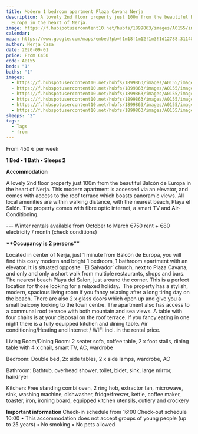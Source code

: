 ```yaml
---
title: Modern 1 bedroom apartment Plaza Cavana Nerja
description: A lovely 2nd floor property just 100m from the beautiful Balcón de
  Europa in the heart of Nerja.
image: https://f.hubspotusercontent10.net/hubfs/1899863/images/A0155/image-01.jpg
calendar:
mapa: https://www.google.com/maps/embed?pb=!1m18!1m12!1m3!1d12788.311486381348!2d-4.873049299099384!3d36.763501465040996!2m3!1f0!2f0!3f0!3m2!1i1024!2i768!4f13.1!3m3!1m2!1s0x0%3A0x407d7b6ea3171f50!2zMzbCsDQ0JzQwLjkiTiAzwrA1MycwNC41Ilc!5e0!3m2!1ses!2ses!4v1638477346884!5m2!1ses!2ses
author: Nerja Casa
date: 2020-09-01
price: From €450
code: A0155
beds: "1"
baths: "1"
images:
  - https://f.hubspotusercontent10.net/hubfs/1899863/images/A0155/image-01.jpg
  - https://f.hubspotusercontent10.net/hubfs/1899863/images/A0155/image-02.jpg
  - https://f.hubspotusercontent10.net/hubfs/1899863/images/A0155/image-03.jpg
  - https://f.hubspotusercontent10.net/hubfs/1899863/images/A0155/image-04.jpg
  - https://f.hubspotusercontent10.net/hubfs/1899863/images/A0155/image-05.jpg
  - https://f.hubspotusercontent10.net/hubfs/1899863/images/A0155/image-06.jpg
sleeps: "2"
tags:
  - Tags
  - from
---
```

From 450 € per week

**1 Bed • 1 Bath • Sleeps 2**

**Accommodation**

A lovely 2nd floor property just 100m from the beautiful Balcón de Europa in the heart of Nerja. This modern apartment is accessed via an elevator, and comes with access to the roof terrace which boasts panoramic views. All local amenities are within walking distance, with the nearest beach, Playa el Salón. The property comes with fibre optic internet, a smart TV and Air-Conditioning.

\--- Winter rentals available from October to March €750 rent + €80 electricity / month (check conditions)

**\*\*Occupancy is 2 persons\*\***

Located in center of Nerja, just 1 minute from Balcón de Europa, you will find this cozy modern and bright 1 bedroom, 1 bathroom apartment with an elevator. It is situated opposite  ´El Salvador´ church, next to Plaza Cavana, and only and only a short walk from multiple restaurants, shops and bars. The nearest beach Playa del Salon, just around the corner. This is a perfect location for those looking for a relaxed holiday.  The property has a stylish, modern, spacious living room if you fancy relaxing after a long tiring day on the beach. There are also 2 x glass doors which open up and give you a small balcony looking to the town centre. The apartment also has access to a communal roof terrace with both mountain and sea views. A table with four chairs is at your disposal on the roof terrace. If you fancy eating in one night there is a fully equipped kitchen and dining table. Air conditioning/Heating and Internet / WIFI incl. in the rental price.

Living Room/Dining Room: 2 seater sofa, coffee table, 2 x foot stalls, dining table with 4 x chair, smart TV, AC, wardrobe

Bedroom: Double bed, 2x side tables, 2 x side lamps, wardrobe, AC

Bathroom: Bathtub, overhead shower, toilet, bidet, sink, large mirror, hairdryer

Kitchen: Free standing combi oven, 2 ring hob, extractor fan, microwave, sink, washing machine, dishwasher, fridge/freezer, kettle, coffee maker, toaster, iron, ironing board, equipped kitchen utensils, cutlery and crockery

**Important information** Check-in schedule from 16:00 Check-out schedule 10:00 • This accommodation does not accept groups of young people (up to 25 years) • No smoking • No pets allowed